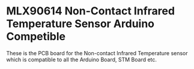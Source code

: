 # MLX90614 Non-Contact Infrared Temperature Sensor Arduino Competible
These is the PCB board for the Non-contact Infrared Temperature sensor which is compatible to all the Arduino Board, STM Board etc.
